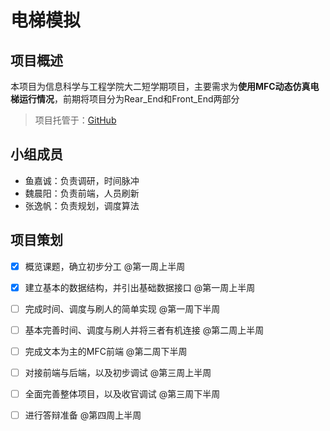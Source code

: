 ﻿#	电梯模拟
##	项目概述
本项目为信息科学与工程学院大二短学期项目，主要需求为**使用MFC动态仿真电梯运行情况**，前期将项目分为Rear_End和Front_End两部分

>	项目托管于：[GitHub](https://github.com/Sciroccogti/SEUElevators	"Sciroccogti的GitHub")
##	小组成员
*	鱼嘉诚：负责调研，时间脉冲
*	魏晨阳：负责前端，人员刷新
*	张逸帆：负责规划，调度算法

##	项目策划
- [x] 概览课题，确立初步分工 @第一周上半周

- [x]  建立基本的数据结构，并引出基础数据接口 @第一周上半周

- [ ]  完成时间、调度与刷人的简单实现 @第一周下半周

- [ ]  基本完善时间、调度与刷人并将三者有机连接 @第二周上半周

- [ ]  完成文本为主的MFC前端 @第二周下半周

- [ ]  对接前端与后端，以及初步调试 @第三周上半周

- [ ]  全面完善整体项目，以及收官调试 @第三周下半周

- [ ]  进行答辩准备 @第四周上半周
